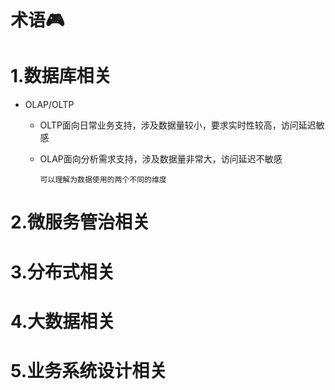 # 术语:video_game:


# 1.数据库相关
- OLAP/OLTP
  
  - OLTP面向日常业务支持，涉及数据量较小，要求实时性较高，访问延迟敏感
  - OLAP面向分析需求支持，涉及数据量非常大，访问延迟不敏感

        可以理解为数据使用的两个不同的维度
# 2.微服务管治相关
# 3.分布式相关
# 4.大数据相关
# 5.业务系统设计相关
